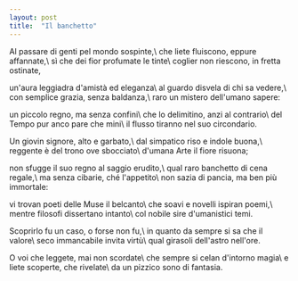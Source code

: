 ```yaml
---
layout: post
title:  "Il banchetto"
---
```


Al passare di genti pel mondo sospinte,\\
che liete fluiscono, eppure affannate,\\
sì che dei fior profumate le tinte\\
coglier non riescono, in fretta ostinate,

un'aura leggiadra d'amistà ed eleganza\\
al guardo disvela di chi sa vedere,\\
con semplice grazia, senza baldanza,\\
raro un mistero dell'umano sapere:

un piccolo regno, ma senza confini\\
che lo delimitino, anzi al contrario\\
del Tempo pur anco pare che mini\\
il flusso tiranno nel suo circondario.

Un giovin signore, alto e garbato,\\
dal simpatico riso e indole buona,\\
reggente è del trono ove sbocciato\\
d'umana Arte il fiore risuona;

non sfugge il suo regno al saggio erudito,\\
qual raro banchetto di cena regale,\\
ma senza cibarie, ché l'appetito\\
non sazia di pancia, ma ben più immortale:

vi trovan poeti delle Muse il belcanto\\
che soavi e novelli ispiran poemi,\\
mentre filosofi dissertano intanto\\
col nobile sire d'umanistici temi.

Scoprirlo fu un caso, o forse non fu,\\
in quanto da sempre si sa che il valore\\
seco immancabile invita virtù\\
qual girasoli dell'astro nell'ore.

O voi che leggete, mai non scordate\\
che sempre si celan d'intorno magia\\
e liete scoperte, che rivelate\\
da un pizzico sono di fantasia.
